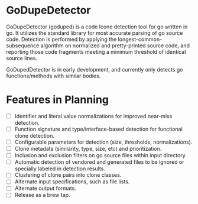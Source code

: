 # GoDupeDetector
GoDupeDetector (goduped) is a code lcone detection tool for go written in go.  It utilizes the standard library for most accurate parsing of go source code.  Detection is performed by applying the longest-common-subsequence algorithm on normalized and pretty-printed source code, and reporting those code fragments meeting a minimum threshold of identical source lines.

GoDupedDetector is in early development, and currently only detects go functions/methods with similar bodies.

# Features in Planning
- [ ] Identifier and literal value normalizations for improved near-miss detection.
- [ ] Function signature and type/interface-based detection for functional clone detection.
- [ ] Configurable parameters for detection (size, thresholds, normalizations).
- [ ] Clone metadata (similarity, type, size, etc) and prioritization.
- [ ] Inclusion and exclusion filters on go source files within input directory.
- [ ] Automatic detection of vendored and generated files to be ignored or specially labeled in detection results.
- [ ] Clustering of clone pairs into clone classes.
- [ ] Alternate input specifications, such as file lists.
- [ ] Alternate output formats.
- [ ] Release as a brew tap.

